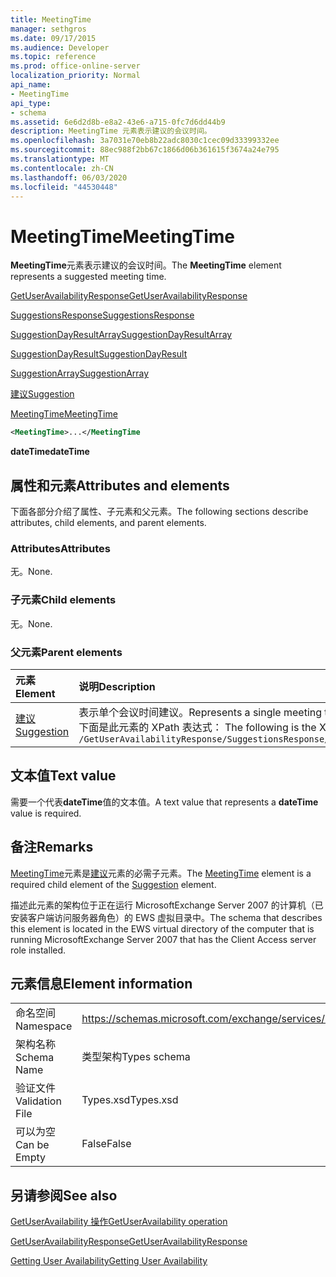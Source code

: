 ```yaml
---
title: MeetingTime
manager: sethgros
ms.date: 09/17/2015
ms.audience: Developer
ms.topic: reference
ms.prod: office-online-server
localization_priority: Normal
api_name:
- MeetingTime
api_type:
- schema
ms.assetid: 6e6d2d8b-e8a2-43e6-a715-0fc7d6dd44b9
description: MeetingTime 元素表示建议的会议时间。
ms.openlocfilehash: 3a7031e70eb8b22adc8030c1cec09d33399332ee
ms.sourcegitcommit: 88ec988f2bb67c1866d06b361615f3674a24e795
ms.translationtype: MT
ms.contentlocale: zh-CN
ms.lasthandoff: 06/03/2020
ms.locfileid: "44530448"
---
```

# <a name="meetingtime"></a><span data-ttu-id="f820e-103">MeetingTime</span><span class="sxs-lookup"><span data-stu-id="f820e-103">MeetingTime</span></span>

<span data-ttu-id="f820e-104">**MeetingTime**元素表示建议的会议时间。</span><span class="sxs-lookup"><span data-stu-id="f820e-104">The **MeetingTime** element represents a suggested meeting time.</span></span> 
  
[<span data-ttu-id="f820e-105">GetUserAvailabilityResponse</span><span class="sxs-lookup"><span data-stu-id="f820e-105">GetUserAvailabilityResponse</span></span>](getuseravailabilityresponse.md)
  
[<span data-ttu-id="f820e-106">SuggestionsResponse</span><span class="sxs-lookup"><span data-stu-id="f820e-106">SuggestionsResponse</span></span>](suggestionsresponse.md)
  
[<span data-ttu-id="f820e-107">SuggestionDayResultArray</span><span class="sxs-lookup"><span data-stu-id="f820e-107">SuggestionDayResultArray</span></span>](suggestiondayresultarray.md)
  
[<span data-ttu-id="f820e-108">SuggestionDayResult</span><span class="sxs-lookup"><span data-stu-id="f820e-108">SuggestionDayResult</span></span>](suggestiondayresult.md)
  
[<span data-ttu-id="f820e-109">SuggestionArray</span><span class="sxs-lookup"><span data-stu-id="f820e-109">SuggestionArray</span></span>](suggestionarray.md)
  
[<span data-ttu-id="f820e-110">建议</span><span class="sxs-lookup"><span data-stu-id="f820e-110">Suggestion</span></span>](suggestion.md)
  
[<span data-ttu-id="f820e-111">MeetingTime</span><span class="sxs-lookup"><span data-stu-id="f820e-111">MeetingTime</span></span>](meetingtime.md)
  
```xml
<MeetingTime>...</MeetingTime
```

 <span data-ttu-id="f820e-112">**dateTime**</span><span class="sxs-lookup"><span data-stu-id="f820e-112">**dateTime**</span></span>
## <a name="attributes-and-elements"></a><span data-ttu-id="f820e-113">属性和元素</span><span class="sxs-lookup"><span data-stu-id="f820e-113">Attributes and elements</span></span>

<span data-ttu-id="f820e-114">下面各部分介绍了属性、子元素和父元素。</span><span class="sxs-lookup"><span data-stu-id="f820e-114">The following sections describe attributes, child elements, and parent elements.</span></span>
  
### <a name="attributes"></a><span data-ttu-id="f820e-115">Attributes</span><span class="sxs-lookup"><span data-stu-id="f820e-115">Attributes</span></span>

<span data-ttu-id="f820e-116">无。</span><span class="sxs-lookup"><span data-stu-id="f820e-116">None.</span></span>
  
### <a name="child-elements"></a><span data-ttu-id="f820e-117">子元素</span><span class="sxs-lookup"><span data-stu-id="f820e-117">Child elements</span></span>

<span data-ttu-id="f820e-118">无。</span><span class="sxs-lookup"><span data-stu-id="f820e-118">None.</span></span>
  
### <a name="parent-elements"></a><span data-ttu-id="f820e-119">父元素</span><span class="sxs-lookup"><span data-stu-id="f820e-119">Parent elements</span></span>

|<span data-ttu-id="f820e-120">**元素**</span><span class="sxs-lookup"><span data-stu-id="f820e-120">**Element**</span></span>|<span data-ttu-id="f820e-121">**说明**</span><span class="sxs-lookup"><span data-stu-id="f820e-121">**Description**</span></span>|
|:-----|:-----|
|[<span data-ttu-id="f820e-122">建议</span><span class="sxs-lookup"><span data-stu-id="f820e-122">Suggestion</span></span>](suggestion.md) <br/> |<span data-ttu-id="f820e-123">表示单个会议时间建议。</span><span class="sxs-lookup"><span data-stu-id="f820e-123">Represents a single meeting time suggestion.</span></span>  <br/> <span data-ttu-id="f820e-124">下面是此元素的 XPath 表达式： </span><span class="sxs-lookup"><span data-stu-id="f820e-124">The following is the XPath expression to this element:</span></span>  <br/>  `/GetUserAvailabilityResponse/SuggestionsResponse/SuggestionDayResultArray/SuggestionDayResult[i]/SuggestionArray/Suggestion[i]` <br/> |
   
## <a name="text-value"></a><span data-ttu-id="f820e-125">文本值</span><span class="sxs-lookup"><span data-stu-id="f820e-125">Text value</span></span>

<span data-ttu-id="f820e-126">需要一个代表**dateTime**值的文本值。</span><span class="sxs-lookup"><span data-stu-id="f820e-126">A text value that represents a **dateTime** value is required.</span></span> 
  
## <a name="remarks"></a><span data-ttu-id="f820e-127">备注</span><span class="sxs-lookup"><span data-stu-id="f820e-127">Remarks</span></span>

<span data-ttu-id="f820e-128">[MeetingTime](meetingtime.md)元素是[建议](suggestion.md)元素的必需子元素。</span><span class="sxs-lookup"><span data-stu-id="f820e-128">The [MeetingTime](meetingtime.md) element is a required child element of the [Suggestion](suggestion.md) element.</span></span> 
  
<span data-ttu-id="f820e-129">描述此元素的架构位于正在运行 MicrosoftExchange Server 2007 的计算机（已安装客户端访问服务器角色）的 EWS 虚拟目录中。</span><span class="sxs-lookup"><span data-stu-id="f820e-129">The schema that describes this element is located in the EWS virtual directory of the computer that is running MicrosoftExchange Server 2007 that has the Client Access server role installed.</span></span>
  
## <a name="element-information"></a><span data-ttu-id="f820e-130">元素信息</span><span class="sxs-lookup"><span data-stu-id="f820e-130">Element information</span></span>

|||
|:-----|:-----|
|<span data-ttu-id="f820e-131">命名空间</span><span class="sxs-lookup"><span data-stu-id="f820e-131">Namespace</span></span>  <br/> |https://schemas.microsoft.com/exchange/services/2006/types  <br/> |
|<span data-ttu-id="f820e-132">架构名称</span><span class="sxs-lookup"><span data-stu-id="f820e-132">Schema Name</span></span>  <br/> |<span data-ttu-id="f820e-133">类型架构</span><span class="sxs-lookup"><span data-stu-id="f820e-133">Types schema</span></span>  <br/> |
|<span data-ttu-id="f820e-134">验证文件</span><span class="sxs-lookup"><span data-stu-id="f820e-134">Validation File</span></span>  <br/> |<span data-ttu-id="f820e-135">Types.xsd</span><span class="sxs-lookup"><span data-stu-id="f820e-135">Types.xsd</span></span>  <br/> |
|<span data-ttu-id="f820e-136">可以为空</span><span class="sxs-lookup"><span data-stu-id="f820e-136">Can be Empty</span></span>  <br/> |<span data-ttu-id="f820e-137">False</span><span class="sxs-lookup"><span data-stu-id="f820e-137">False</span></span>  <br/> |
   
## <a name="see-also"></a><span data-ttu-id="f820e-138">另请参阅</span><span class="sxs-lookup"><span data-stu-id="f820e-138">See also</span></span>



[<span data-ttu-id="f820e-139">GetUserAvailability 操作</span><span class="sxs-lookup"><span data-stu-id="f820e-139">GetUserAvailability operation</span></span>](getuseravailability-operation.md)
  
[<span data-ttu-id="f820e-140">GetUserAvailabilityResponse</span><span class="sxs-lookup"><span data-stu-id="f820e-140">GetUserAvailabilityResponse</span></span>](getuseravailabilityresponse.md)


[<span data-ttu-id="f820e-141">Getting User Availability</span><span class="sxs-lookup"><span data-stu-id="f820e-141">Getting User Availability</span></span>](https://msdn.microsoft.com/library/d4133fcb-9b0f-4e6b-aadf-a389da83516a%28Office.15%29.aspx)

